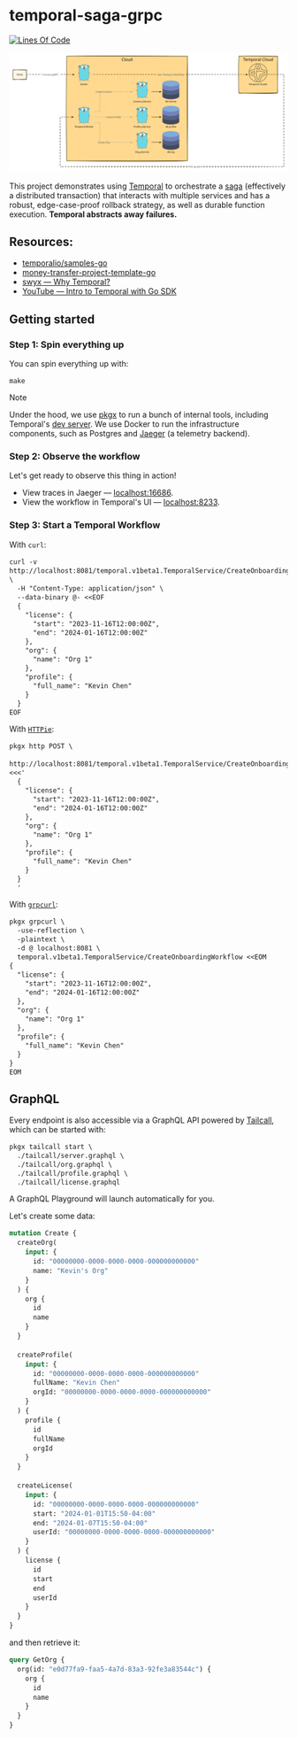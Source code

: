 # temporal-saga-grpc

[![Lines Of Code](https://aschey.tech/tokei/github/kevinmichaelchen/temporal-saga-grpc?category=code&style=for-the-badge)](https://github.com/kevinmichaelchen/temporal-saga-grpc)

<p align="center">

![./docs/diagrams/architecture.svg](./diagrams/architecture.svg)

</p>

This project demonstrates using
<a target="_blank" href="https://temporal.io/">Temporal</a> to orchestrate a
<a target="_blank" href="https://microservices.io/patterns/data/saga.html">saga</a>
(effectively a distributed transaction) that interacts with multiple services
and has a robust, edge-case-proof rollback strategy, as well as durable function
execution. **Temporal abstracts away failures.**

## Resources:

- <a target="_blank" href="https://github.com/temporalio/samples-go/blob/main/saga/workflow.go">temporalio/samples-go</a>
- <a target="_blank" href="https://github.com/temporalio/money-transfer-project-template-go/blob/main/workflow.go">money-transfer-project-template-go</a>
- <a target="_blank" href="https://www.swyx.io/why-temporal/">swyx — Why
  Temporal?</a>
- <a target="_blank" href="https://youtu.be/-KWutSkFda8">YouTube — Intro to
  Temporal with Go SDK</a>

## Getting started

### Step 1: Spin everything up

You can spin everything up with:

```shell
make
```

> [!NOTE]
>
> Under the hood, we use [pkgx][pkgx] to run a bunch of internal tools,
> including Temporal's [dev server][temporal-cli]. We use Docker to run the
> infrastructure components, such as Postgres and [Jaeger][jaeger] (a telemetry
> backend).

[temporal-cli]: https://github.com/temporalio/cli
[pkgx]: https://pkgx.sh/
[jaeger]: https://www.jaegertracing.io

### Step 2: Observe the workflow

Let's get ready to observe this thing in action!

- View traces in Jaeger — [localhost:16686][jaeger-ui].
- View the workflow in Temporal's UI — [localhost:8233][temporal-ui].

[temporal-ui]: http://localhost:8233
[jaeger-ui]: http://localhost:16686

### Step 3: Start a Temporal Workflow

With `curl`:

```shell
curl -v http://localhost:8081/temporal.v1beta1.TemporalService/CreateOnboardingWorkflow \
  -H "Content-Type: application/json" \
  --data-binary @- <<EOF
  {
    "license": {
      "start": "2023-11-16T12:00:00Z",
      "end": "2024-01-16T12:00:00Z"
    },
    "org": {
      "name": "Org 1"
    },
    "profile": {
      "full_name": "Kevin Chen"
    }
  }
EOF
```

With [`HTTPie`](https://httpie.io/):

```shell
pkgx http POST \
  http://localhost:8081/temporal.v1beta1.TemporalService/CreateOnboardingWorkflow <<<'
  {
    "license": {
      "start": "2023-11-16T12:00:00Z",
      "end": "2024-01-16T12:00:00Z"
    },
    "org": {
      "name": "Org 1"
    },
    "profile": {
      "full_name": "Kevin Chen"
    }
  }
  '
```

With [`grpcurl`](https://github.com/fullstorydev/grpcurl):

```shell
pkgx grpcurl \
  -use-reflection \
  -plaintext \
  -d @ localhost:8081 \
  temporal.v1beta1.TemporalService/CreateOnboardingWorkflow <<EOM
{
  "license": {
    "start": "2023-11-16T12:00:00Z",
    "end": "2024-01-16T12:00:00Z"
  },
  "org": {
    "name": "Org 1"
  },
  "profile": {
    "full_name": "Kevin Chen"
  }
}
EOM
```

## GraphQL

Every endpoint is also accessible via a GraphQL API powered by
[Tailcall][tailcall], which can be started with:

[tailcall]: https://tailcall.run/

```shell
pkgx tailcall start \
  ./tailcall/server.graphql \
  ./tailcall/org.graphql \
  ./tailcall/profile.graphql \
  ./tailcall/license.graphql
```

A GraphQL Playground will launch automatically for you.

Let's create some data:

```graphql
mutation Create {
  createOrg(
    input: {
      id: "00000000-0000-0000-0000-000000000000"
      name: "Kevin's Org"
    }
  ) {
    org {
      id
      name
    }
  }

  createProfile(
    input: {
      id: "00000000-0000-0000-0000-000000000000"
      fullName: "Kevin Chen"
      orgId: "00000000-0000-0000-0000-000000000000"
    }
  ) {
    profile {
      id
      fullName
      orgId
    }
  }

  createLicense(
    input: {
      id: "00000000-0000-0000-0000-000000000000"
      start: "2024-01-01T15:50-04:00"
      end: "2024-01-07T15:50-04:00"
      userId: "00000000-0000-0000-0000-000000000000"
    }
  ) {
    license {
      id
      start
      end
      userId
    }
  }
}
```

and then retrieve it:

```graphql
query GetOrg {
  org(id: "e0d77fa9-faa5-4a7d-83a3-92fe3a83544c") {
    org {
      id
      name
    }
  }
}
```
